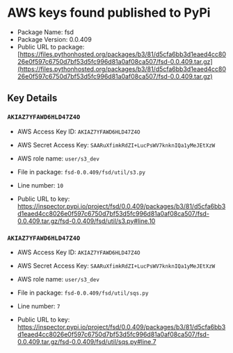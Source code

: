 # AWS keys found published to PyPi

* Package Name: fsd
* Package Version: 0.0.409
* Public URL to package: [https://files.pythonhosted.org/packages/b3/81/d5cfa6bb3d1eaed4cc8026e0f597c6750d7bf53d5fc996d81a0af08ca507/fsd-0.0.409.tar.gz](https://files.pythonhosted.org/packages/b3/81/d5cfa6bb3d1eaed4cc8026e0f597c6750d7bf53d5fc996d81a0af08ca507/fsd-0.0.409.tar.gz)

## Key Details

### `AKIAZ7YFAWD6HLD47Z4O`

* AWS Access Key ID: `AKIAZ7YFAWD6HLD47Z4O`
* AWS Secret Access Key: `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` 
* AWS role name: `user/s3_dev`
* File in package: `fsd-0.0.409/fsd/util/s3.py`
* Line number: `10`

* Public URL to key: https://inspector.pypi.io/project/fsd/0.0.409/packages/b3/81/d5cfa6bb3d1eaed4cc8026e0f597c6750d7bf53d5fc996d81a0af08ca507/fsd-0.0.409.tar.gz/fsd-0.0.409/fsd/util/s3.py#line.10



### `AKIAZ7YFAWD6HLD47Z4O`

* AWS Access Key ID: `AKIAZ7YFAWD6HLD47Z4O`
* AWS Secret Access Key: `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` 
* AWS role name: `user/s3_dev`
* File in package: `fsd-0.0.409/fsd/util/sqs.py`
* Line number: `7`

* Public URL to key: https://inspector.pypi.io/project/fsd/0.0.409/packages/b3/81/d5cfa6bb3d1eaed4cc8026e0f597c6750d7bf53d5fc996d81a0af08ca507/fsd-0.0.409.tar.gz/fsd-0.0.409/fsd/util/sqs.py#line.7


